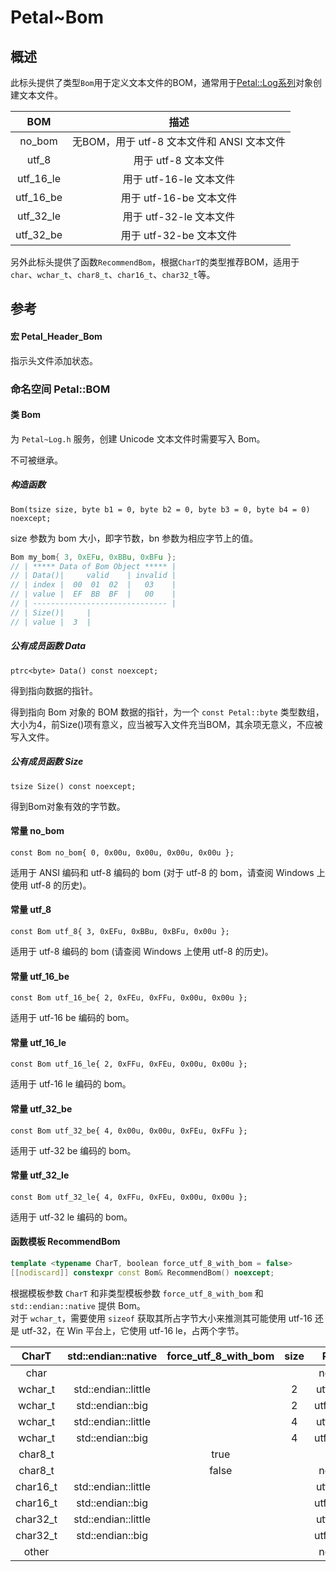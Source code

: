 # Petal~Bom

## 概述

此标头提供了类型`Bom`用于定义文本文件的BOM，通常用于[Petal::Log系列](Petal~Log.md)对象创建文本文件。

| BOM | 描述 |
| :---: | :---: |
| no_bom | 无BOM，用于 utf-8 文本文件和 ANSI 文本文件 |
| utf_8 | 用于 utf-8 文本文件 |
| utf_16_le | 用于 utf-16-le 文本文件 |
| utf_16_be | 用于 utf-16-be 文本文件 |
| utf_32_le | 用于 utf-32-le 文本文件 |
| utf_32_be | 用于 utf-32-be 文本文件 |

另外此标头提供了函数`RecommendBom`，根据`CharT`的类型推荐BOM，适用于`char`、`wchar_t`、`char8_t`、`char16_t`、`char32_t`等。  

## 参考

#### 宏 Petal_Header_Bom

指示头文件添加状态。  

### 命名空间 Petal::BOM

#### 类 Bom

为 `Petal~Log.h` 服务，创建 Unicode 文本文件时需要写入 Bom。  

不可被继承。  

##### 构造函数

`Bom(tsize size, byte b1 = 0, byte b2 = 0, byte b3 = 0, byte b4 = 0) noexcept;`

size 参数为 bom 大小，即字节数，bn 参数为相应字节上的值。  

```cpp
Bom my_bom{ 3, 0xEFu, 0xBBu, 0xBFu };
// | ***** Data of Bom Object ***** |
// | Data()|     valid    | invalid |
// | index |  00  01  02  |   03    |
// | value |  EF  BB  BF  |   00    |
// | ------------------------------ |
// | Size()|     |
// | value |  3  |
```

##### 公有成员函数 Data

`ptrc<byte> Data() const noexcept;`  

得到指向数据的指针。  

得到指向 Bom 对象的 BOM 数据的指针，为一个 `const Petal::byte` 类型数组，大小为4，前Size()项有意义，应当被写入文件充当BOM，其余项无意义，不应被写入文件。  

##### 公有成员函数 Size

`tsize Size() const noexcept;`  

得到Bom对象有效的字节数。  

#### 常量 no_bom

`const Bom no_bom{ 0, 0x00u, 0x00u, 0x00u, 0x00u };`  

适用于 ANSI 编码和 utf-8 编码的 bom (对于 utf-8 的 bom，请查阅 Windows 上使用 utf-8 的历史)。  

#### 常量 utf_8

`const Bom utf_8{ 3, 0xEFu, 0xBBu, 0xBFu, 0x00u };`  

适用于 utf-8 编码的 bom (请查阅 Windows 上使用 utf-8 的历史)。  

#### 常量 utf_16_be

`const Bom utf_16_be{ 2, 0xFEu, 0xFFu, 0x00u, 0x00u };`

适用于 utf-16 be 编码的 bom。  

#### 常量 utf_16_le

`const Bom utf_16_le{ 2, 0xFFu, 0xFEu, 0x00u, 0x00u };`

适用于 utf-16 le 编码的 bom。  

#### 常量 utf_32_be

`const Bom utf_32_be{ 4, 0x00u, 0x00u, 0xFEu, 0xFFu };`

适用于 utf-32 be 编码的 bom。  

#### 常量 utf_32_le

`const Bom utf_32_le{ 4, 0xFFu, 0xFEu, 0x00u, 0x00u };`

适用于 utf-32 le 编码的 bom。  

#### 函数模板 RecommendBom

```cpp
template <typename CharT, boolean force_utf_8_with_bom = false>
[[nodiscard]] constexpr const Bom& RecommendBom() noexcept;
```

根据模板参数 `CharT` 和非类型模板参数 `force_utf_8_with_bom` 和 `std::endian::native` 提供 Bom。  
对于 `wchar_t`，需要使用 `sizeof` 获取其所占字节大小来推测其可能使用 utf-16 还是 utf-32，在 Win 平台上，它使用 utf-16 le，占两个字节。  

| CharT | std::endian::native | force_utf_8_with_bom | size | Result |
| :---: | :---: | :---: | :---: | :--: |
| char | | | | no_bom |
| wchar_t | std::endian::little | | 2 | utf_16_le |
| wchar_t | std::endian::big | | 2 | utf_16_be |
| wchar_t | std::endian::little | | 4 | utf_32_le |
| wchar_t | std::endian::big | | 4 | utf_32_be |
| char8_t | | true | | utf_8 |
| char8_t | | false | | no_bom |
| char16_t | std::endian::little | | | utf_16_le |
| char16_t | std::endian::big | | | utf_16_be |
| char32_t | std::endian::little | | | utf_32_le |
| char32_t | std::endian::big | | | utf_32_be |
| other | | | | no_bom |
